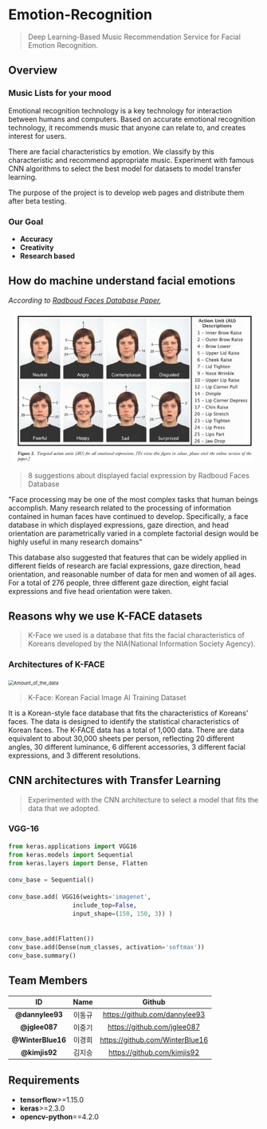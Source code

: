 # Emotion-Recognition

> Deep Learning-Based Music Recommendation Service for Facial Emotion Recognition.

## Overview

### Music Lists for your mood

Emotional recognition technology is a key technology for interaction between humans and computers. Based on accurate emotional recognition technology, it recommends music that anyone can relate to, and creates interest for users.

There are facial characteristics by emotion. We classify by this characteristic and recommend appropriate music. Experiment with famous CNN algorithms to select the best model for datasets to model transfer learning.

The purpose of the project is to develop web pages and distribute them after beta testing.

### Our Goal

- **Accuracy** 
- **Creativity** 
- **Research based** 

## How do machine understand facial emotions

*According to [Radboud Faces Database Paper](http://www.socsci.ru.nl/rafd/Langner_etal_2010_CEM.pdf),*

<p align='center'><img src="https://github.com/dannylee93/Emotion-Recognition/blob/master/Images/Radboud_Faces_Database.JPG?raw=true" alt="캡처" style="zoom:67%;" /></p>

> 8 suggestions about displayed facial expression by Radboud Faces Database

"Face processing may be one of the most complex tasks that human beings accomplish. Many research related to the processing of information contained in human faces have continued to develop. Specifically, a face database in which displayed expressions, gaze direction, and head orientation are parametrically varied in a complete factorial design would be highly useful in many research domains"

This database also suggested that features that can be widely applied in different fields of research are facial expressions, gaze direction, head orientation, and reasonable number of data for men and women of all ages. For a total of 276 people, three different gaze direction, eight facial expressions and five head orientation were taken.

##  Reasons why we use K-FACE datasets

> K-Face we used is a database that fits the facial characteristics of Koreans developed by the NIA(National Information Society Agency).

### Architectures of K-FACE

<p><img src="https://github.com/k-face/k-face_2019/raw/master/image/Amount_of_the_data.png" alt="Amount_of_the_data" style="zoom:67%;" /></p>

> K-Face: Korean Facial Image AI Training Dataset

It is a Korean-style face database that fits the characteristics of Koreans' faces. The data is designed to identify the statistical characteristics of Korean faces. The K-FACE data has a total of 1,000 data. There are data equivalent to about 30,000 sheets per person, reflecting 20 different angles, 30 different luminance, 6 different accessories, 3 different facial expressions, and 3 different resolutions.

## CNN architectures with Transfer Learning

> Experimented with the CNN architecture to select a model that fits the data that we adopted.

### VGG-16

```python
from keras.applications import VGG16
from keras.models import Sequential
from keras.layers import Dense, Flatten

conv_base = Sequential()

conv_base.add( VGG16(weights='imagenet',
                  include_top=False,
                  input_shape=(150, 150, 3)) )


conv_base.add(Flatten())
conv_base.add(Dense(num_classes, activation='softmax'))
conv_base.summary()

```

## Team Members

|        ID         |  Name  |             Github              |
| :---------------: | :----: | :-----------------------------: |
|  **@dannylee93**  | 이동규 |  https://github.com/dannylee93  |
|   **@jglee087**   | 이중기 |   https://github.com/jglee087   |
| **@WinterBlue16** | 이경희 | https://github.com/WinterBlue16 |
|   **@kimjis92**   | 김지승 |   https://github.com/kimjis92   |

## Requirements

- **tensorflow**>=1.15.0
- **keras**>=2.3.0
- **opencv-python**==4.2.0

